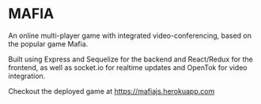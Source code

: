 # MAFIA

An online multi-player game with integrated video-conferencing, based on the popular game Mafia.

Built using Express and Sequelize for the backend and React/Redux for the frontend, as well as socket.io for realtime updates and OpenTok for video integration.

Checkout the deployed game at <https://mafiajs.herokuapp.com>
